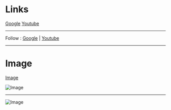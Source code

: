 # Links

[Google](https://www.google.co.th)
[Youtube](https://www.youtube.com)

----
Follow : [Google] | [Youtube]

[Google]:https://www.google.co.th
[Youtube]: https://www.youtube.com

---
# Image
[Image](https://avatars.githubusercontent.com/u/121471904?v=4)

![Image](https://avatars.githubusercontent.com/u/121471904?v=4)

---
![Image][Logo]

[Logo]:https://avatars.githubusercontent.com/u/121471904?v=4
